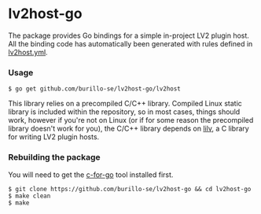 lv2host-go
==========

The package provides Go bindings for a simple in-project LV2 plugin host.
All the binding code has automatically been generated with rules defined in [lv2host.yml](/lv2host.yml).

### Usage

```
$ go get github.com/burillo-se/lv2host-go/lv2host
```
This library relies on a precompiled C/C++ library. Compiled Linux static library is included within the repository, so in most cases, things should work, however if you're not on Linux (or if for some reason the precompiled library doesn't work for you), the C/C++ library depends on [lilv](http://drobilla.net/software/lilv), a C library for writing LV2 plugin hosts.

### Rebuilding the package

You will need to get the [c-for-go](https://git.io/cgogen) tool installed first.

```
$ git clone https://github.com/burillo-se/lv2host-go && cd lv2host-go
$ make clean
$ make
```

